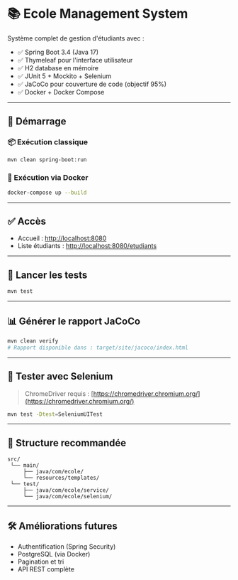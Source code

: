 # 📚 Ecole Management System

Système complet de gestion d'étudiants avec :

- ✅ Spring Boot 3.4 (Java 17)
- ✅ Thymeleaf pour l'interface utilisateur
- ✅ H2 database en mémoire
- ✅ JUnit 5 + Mockito + Selenium
- ✅ JaCoCo pour couverture de code (objectif 95%)
- ✅ Docker + Docker Compose

---

## 🚀 Démarrage

### 📦 Exécution classique

```bash
mvn clean spring-boot:run
````

### 🐳 Exécution via Docker

```bash
docker-compose up --build
```

---

## ✅ Accès

* Accueil : [http://localhost:8080](http://localhost:8080)
* Liste étudiants : [http://localhost:8080/etudiants](http://localhost:8080/etudiants)

---

## 🧪 Lancer les tests

```bash
mvn test
```

---

## 📊 Générer le rapport JaCoCo

```bash
mvn clean verify
# Rapport disponible dans : target/site/jacoco/index.html
```

---

## 🧪 Tester avec Selenium

> ChromeDriver requis : [https://chromedriver.chromium.org/](https://chromedriver.chromium.org/)

```bash
mvn test -Dtest=SeleniumUITest
```

---

## 📁 Structure recommandée

```
src/
 └── main/
     ├── java/com/ecole/
     └── resources/templates/
 └── test/
     ├── java/com/ecole/service/
     └── java/com/ecole/selenium/
```

---

## 🛠 Améliorations futures

* Authentification (Spring Security)
* PostgreSQL (via Docker)
* Pagination et tri
* API REST complète

```



